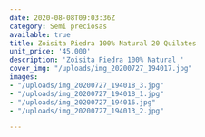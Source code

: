 ```yaml
---
date: 2020-08-08T09:03:36Z
category: Semi preciosas
available: true
title: Zoisita Piedra 100% Natural 20 Quilates
unit_price: '45.000'
description: 'Zoisita Piedra 100% Natural '
cover_img: "/uploads/img_20200727_194017.jpg"
images:
- "/uploads/img_20200727_194018_3.jpg"
- "/uploads/img_20200727_194018_1.jpg"
- "/uploads/img_20200727_194016.jpg"
- "/uploads/img_20200727_194013_2.jpg"

---
```

